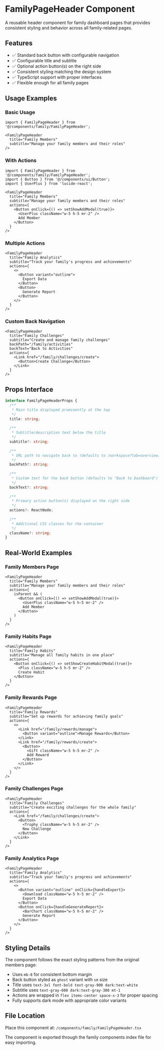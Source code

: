 # FamilyPageHeader Component

A reusable header component for family dashboard pages that provides consistent styling and behavior across all family-related pages.

## Features

- ✅ Standard back button with configurable navigation
- ✅ Configurable title and subtitle
- ✅ Optional action button(s) on the right side
- ✅ Consistent styling matching the design system
- ✅ TypeScript support with proper interfaces
- ✅ Flexible enough for all family pages

## Usage Examples

### Basic Usage
```tsx
import { FamilyPageHeader } from '@/components/family/FamilyPageHeader';

<FamilyPageHeader
  title="Family Members"
  subtitle="Manage your family members and their roles"
/>
```

### With Actions
```tsx
import { FamilyPageHeader } from '@/components/family/FamilyPageHeader';
import { Button } from '@/components/ui/Button';
import { UserPlus } from 'lucide-react';

<FamilyPageHeader
  title="Family Members"
  subtitle="Manage your family members and their roles"
  actions={
    <Button onClick={() => setShowAddModal(true)}>
      <UserPlus className="w-5 h-5 mr-2" />
      Add Member
    </Button>
  }
/>
```

### Multiple Actions
```tsx
<FamilyPageHeader
  title="Family Analytics"
  subtitle="Track your family's progress and achievements"
  actions={
    <>
      <Button variant="outline">
        Export Data
      </Button>
      <Button>
        Generate Report
      </Button>
    </>
  }
/>
```

### Custom Back Navigation
```tsx
<FamilyPageHeader
  title="Family Challenges"
  subtitle="Create and manage family challenges"
  backPath="/family/activities"
  backText="Back to Activities"
  actions={
    <Link href="/family/challenges/create">
      <Button>Create Challenge</Button>
    </Link>
  }
/>
```

## Props Interface

```typescript
interface FamilyPageHeaderProps {
  /**
   * Main title displayed prominently at the top
   */
  title: string;
  
  /**
   * Subtitle/description text below the title
   */
  subtitle?: string;
  
  /**
   * URL path to navigate back to (defaults to /workspace?tab=overview)
   */
  backPath?: string;
  
  /**
   * Custom text for the back button (defaults to "Back to Dashboard")
   */
  backText?: string;
  
  /**
   * Primary action button(s) displayed on the right side
   */
  actions?: ReactNode;
  
  /**
   * Additional CSS classes for the container
   */
  className?: string;
}
```

## Real-World Examples

### Family Members Page
```tsx
<FamilyPageHeader
  title="Family Members"
  subtitle="Manage your family members and their roles"
  actions={
    isParent && (
      <Button onClick={() => setShowAddModal(true)}>
        <UserPlus className="w-5 h-5 mr-2" />
        Add Member
      </Button>
    )
  }
/>
```

### Family Habits Page
```tsx
<FamilyPageHeader
  title="Family Habits"
  subtitle="Manage all family habits in one place"
  actions={
    <Button onClick={() => setShowCreateHabitModal(true)}>
      <Plus className="w-5 h-5 mr-2" />
      Create Habit
    </Button>
  }
/>
```

### Family Rewards Page
```tsx
<FamilyPageHeader
  title="Family Rewards"
  subtitle="Set up rewards for achieving family goals"
  actions={
    <>
      <Link href="/family/rewards/manage">
        <Button variant="outline">Manage Rewards</Button>
      </Link>
      <Link href="/family/rewards/create">
        <Button>
          <Gift className="w-5 h-5 mr-2" />
          Add Reward
        </Button>
      </Link>
    </>
  }
/>
```

### Family Challenges Page
```tsx
<FamilyPageHeader
  title="Family Challenges"
  subtitle="Create exciting challenges for the whole family"
  actions={
    <Link href="/family/challenges/create">
      <Button>
        <Trophy className="w-5 h-5 mr-2" />
        New Challenge
      </Button>
    </Link>
  }
/>
```

### Family Analytics Page
```tsx
<FamilyPageHeader
  title="Family Analytics"
  subtitle="Track your family's progress and achievements"
  actions={
    <>
      <Button variant="outline" onClick={handleExport}>
        <Download className="w-5 h-5 mr-2" />
        Export Data
      </Button>
      <Button onClick={handleGenerateReport}>
        <BarChart className="w-5 h-5 mr-2" />
        Generate Report
      </Button>
    </>
  }
/>
```

## Styling Details

The component follows the exact styling patterns from the original members page:
- Uses `mb-8` for consistent bottom margin
- Back button styled as `ghost` variant with `sm` size
- Title uses `text-3xl font-bold text-gray-900 dark:text-white`
- Subtitle uses `text-gray-600 dark:text-gray-300 mt-1`
- Actions are wrapped in `flex items-center space-x-3` for proper spacing
- Fully supports dark mode with appropriate color variants

## File Location

Place this component at: `/components/family/FamilyPageHeader.tsx`

The component is exported through the family components index file for easy importing.
